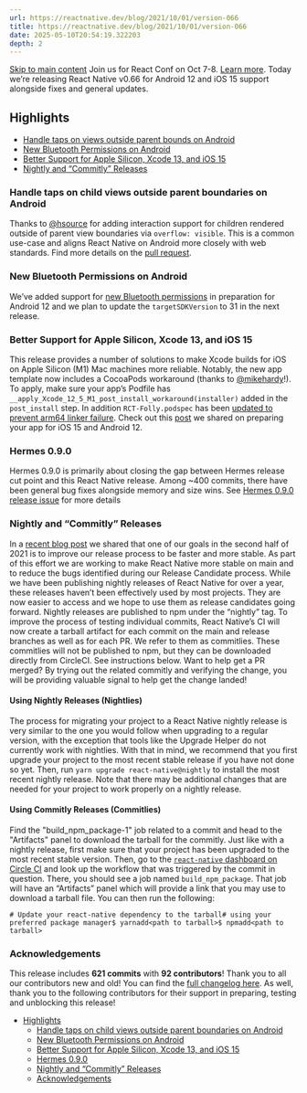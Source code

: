 ```yaml
---
url: https://reactnative.dev/blog/2021/10/01/version-066
title: https://reactnative.dev/blog/2021/10/01/version-066
date: 2025-05-10T20:54:19.322203
depth: 2
---
```


[Skip to main content](https://reactnative.dev/blog/2021/10/01/version-066#__docusaurus_skipToContent_fallback)
Join us for React Conf on Oct 7-8. [Learn more](https://conf.react.dev).
Today we’re releasing React Native v0.66 for Android 12 and iOS 15 support alongside fixes and general updates.
## Highlights[​](https://reactnative.dev/blog/2021/10/01/version-066#highlights "Direct link to Highlights")
  * [Handle taps on views outside parent bounds on Android](https://reactnative.dev/blog/2021/10/01/version-066#handle-taps-on-child-views-outside-parent-boundaries-on-android)
  * [New Bluetooth Permissions on Android](https://reactnative.dev/blog/2021/10/01/version-066#new-bluetooth-permissions-on-android)
  * [Better Support for Apple Silicon, Xcode 13, and iOS 15](https://reactnative.dev/blog/2021/10/01/version-066#better-support-for-apple-silicon-xcode-13-and-ios-15)
  * [Nightly and “Commitly” Releases](https://reactnative.dev/blog/2021/10/01/version-066#nightly-and-commitly-releases)


### Handle taps on child views outside parent boundaries on Android[​](https://reactnative.dev/blog/2021/10/01/version-066#handle-taps-on-child-views-outside-parent-boundaries-on-android "Direct link to Handle taps on child views outside parent boundaries on Android")
Thanks to [@hsource](https://github.com/hsource) for adding interaction support for children rendered outside of parent view boundaries via `overflow: visible`. This is a common use-case and aligns React Native on Android more closely with web standards.
Find more details on the [pull request](https://github.com/facebook/react-native/pull/29039).
### New Bluetooth Permissions on Android[​](https://reactnative.dev/blog/2021/10/01/version-066#new-bluetooth-permissions-on-android "Direct link to New Bluetooth Permissions on Android")
We’ve added support for [new Bluetooth permissions](https://developer.android.com/about/versions/12/features/bluetooth-permissions) in preparation for Android 12 and we plan to update the `targetSDKVersion` to 31 in the next release.
### Better Support for Apple Silicon, Xcode 13, and iOS 15[​](https://reactnative.dev/blog/2021/10/01/version-066#better-support-for-apple-silicon-xcode-13-and-ios-15 "Direct link to Better Support for Apple Silicon, Xcode 13, and iOS 15")
This release provides a number of solutions to make Xcode builds for iOS on Apple Silicon (M1) Mac machines more reliable.
Notably, the new app template now includes a CocoaPods workaround (thanks to [@mikehardy](https://github.com/MikeHardy)!). To apply, make sure your app’s Podfile has `__apply_Xcode_12_5_M1_post_install_workaround(installer)` added in the `post_install` step.
In addition `RCT-Folly.podspec` has been [updated to prevent arm64 linker failure](https://github.com/facebook/react-native/commit/8b6d7fddd65a9b5caf599e8ff7b090a176a6f11f).
Check out this [post](https://reactnative.dev/blog/2021/09/01/preparing-your-app-for-iOS-15-and-android-12) we shared on preparing your app for iOS 15 and Android 12.
### Hermes 0.9.0[​](https://reactnative.dev/blog/2021/10/01/version-066#hermes-090 "Direct link to Hermes 0.9.0")
Hermes 0.9.0 is primarily about closing the gap between Hermes release cut point and this React Native release.
Among ~400 commits, there have been general bug fixes alongside memory and size wins.
See [Hermes 0.9.0 release issue](https://github.com/facebook/hermes/issues/586) for more details
### Nightly and “Commitly” Releases[​](https://reactnative.dev/blog/2021/10/01/version-066#nightly-and-commitly-releases "Direct link to Nightly and “Commitly” Releases")
In a [recent blog post](https://reactnative.dev/blog/2021/08/19/h2-2021) we shared that one of our goals in the second half of 2021 is to improve our release process to be faster and more stable. As part of this effort we are working to make React Native more stable on main and to reduce the bugs identified during our Release Candidate process.
While we have been publishing nightly releases of React Native for over a year, these releases haven’t been effectively used by most projects. They are now easier to access and we hope to use them as release candidates going forward. Nightly releases are published to npm under the “nightly” tag.
To improve the process of testing individual commits, React Native’s CI will now create a tarball artifact for each commit on the main and release branches as well as for each PR. We refer to them as commitlies. These commitlies will not be published to npm, but they can be downloaded directly from CircleCI. See instructions below.
Want to help get a PR merged? By trying out the related commitly and verifying the change, you will be providing valuable signal to help get the change landed!
#### Using Nightly Releases (Nightlies)[​](https://reactnative.dev/blog/2021/10/01/version-066#using-nightly-releases-nightlies "Direct link to Using Nightly Releases \(Nightlies\)")
The process for migrating your project to a React Native nightly release is very similar to the one you would follow when upgrading to a regular version, with the exception that tools like the Upgrade Helper do not currently work with nightlies. With that in mind, we recommend that you first upgrade your project to the most recent stable release if you have not done so yet. Then, run `yarn upgrade react-native@nightly` to install the most recent nightly release. Note that there may be additional changes that are needed for your project to work properly on a nightly release.
#### Using Commitly Releases (Commitlies)[​](https://reactnative.dev/blog/2021/10/01/version-066#using-commitly-releases-commitlies "Direct link to Using Commitly Releases \(Commitlies\)")
Find the "build_npm_package-1" job related to a commit and head to the "Artifacts" panel to download the tarball for the commitly.
Just like with a nightly release, first make sure that your project has been upgraded to the most recent stable version. Then, go to the [`react-native` dashboard on Circle CI](https://app.circleci.com/pipelines/github/facebook/react-native) and look up the workflow that was triggered by the commit in question. There, you should see a job named `build_npm_package`. That job will have an “Artifacts” panel which will provide a link that you may use to download a tarball file. You can then run the following:
```
# Update your react-native dependency to the tarball# using your preferred package manager$ yarnadd<path to tarball>$ npmadd<path to tarball>
```

### Acknowledgements[​](https://reactnative.dev/blog/2021/10/01/version-066#acknowledgements "Direct link to Acknowledgements")
This release includes **621 commits** with **92 contributors**! Thank you to all our contributors new and old! You can find the [full changelog here](https://github.com/facebook/react-native/blob/main/CHANGELOG.md#v0660).
As well, thank you to the following contributors for their support in preparing, testing and unblocking this release!


  * [Highlights](https://reactnative.dev/blog/2021/10/01/version-066#highlights)
    * [Handle taps on child views outside parent boundaries on Android](https://reactnative.dev/blog/2021/10/01/version-066#handle-taps-on-child-views-outside-parent-boundaries-on-android)
    * [New Bluetooth Permissions on Android](https://reactnative.dev/blog/2021/10/01/version-066#new-bluetooth-permissions-on-android)
    * [Better Support for Apple Silicon, Xcode 13, and iOS 15](https://reactnative.dev/blog/2021/10/01/version-066#better-support-for-apple-silicon-xcode-13-and-ios-15)
    * [Hermes 0.9.0](https://reactnative.dev/blog/2021/10/01/version-066#hermes-090)
    * [Nightly and “Commitly” Releases](https://reactnative.dev/blog/2021/10/01/version-066#nightly-and-commitly-releases)
    * [Acknowledgements](https://reactnative.dev/blog/2021/10/01/version-066#acknowledgements)



